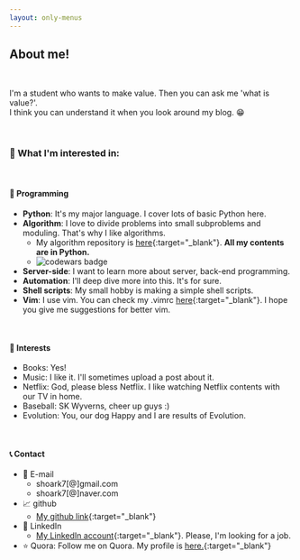 ```yaml
---
layout: only-menus
---
```


## About me!

<br>

I'm a student who wants to make value. Then you can ask me 'what is value?'.  
I think you can understand it when you look around my blog. :grin:

<br>

### :pushpin: What I'm interested in: 

<br>

#### :ledger: Programming

* **Python**: It's my major language. I cover lots of basic Python here.  
* **Algorithm**: I love to divide problems into small subproblems and moduling. That's why I like algorithms.  
  - My algorithm repository is [here](https://github.com/shoark7/algorithm-with-python){:target="_blank"}.  **All my contents are in Python.**
  - ![codewars badge](https://www.codewars.com/users/shoark7/badges/large)
* **Server-side**: I want to learn more about server, back-end programming.  
* **Automation**: I'll deep dive more into this. It's for sure.
* **Shell scripts**: My small hobby is making a simple shell scripts.
* **Vim**: I use vim. You can check my .vimrc [here](https://github.com/shoark7/Daily-practice/blob/master/others/.vimrc){:target="_blank"}.  I hope you give me suggestions for better vim.  

<br>

#### :ledger: Interests
* Books: Yes!
* Music: I like it. I'll sometimes upload a post about it.
* Netflix: God, please bless Netflix. I like watching Netflix contents with our TV in home.
* Baseball: SK Wyverns, cheer up guys :)
* Evolution: You, our dog Happy and I are results of Evolution.

<br>

#### :telephone_receiver: Contact

* :e-mail: E-mail	
  - shoark7[@]gmail.com  
  - shoark7[@]naver.com  
* :chart_with_upwards_trend: github
  - [My github link](https://github.com/shoark7){:target="_blank"}  
* :mag_right: LinkedIn
	- [My LinkedIn account](https://linkedin.com/in/sunghwan-park-3773b8154/?originalSubdomain=in){:target="_blank"}. Please, I'm looking for a job.
* :star: Quora: Follow me on Quora. My profile is [here.](https://www.quora.com/profile/Sunghwan-Park-2){:target="_blank"}

<br>
<br>
